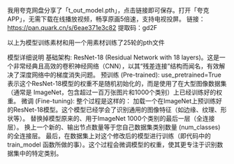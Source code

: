 我用夸克网盘分享了「t_out_model.pth」，点击链接即可保存。打开「夸克APP」，无需下载在线播放视频，畅享原画5倍速，支持电视投屏。
链接：https://pan.quark.cn/s/6eae371e3c82
提取码：gd2F

以上为模型训练素材和用一个用素材训练了25轮的pth文件

模型详细说明
基础架构: ResNet-18 (Residual Network with 18 layers)。这是一个非常经典且高效的卷积神经网络（CNN），以其“残差连接”结构而闻名，有效解决了深度网络中的梯度消失问题。
预训练 (Pre-trained): use_pretrained=True 表示这个ResNet-18模型的权重不是随机初始化的，而是使用了在大型图像数据集（通常是 ImageNet，包含超过一百万张图片和1000个类别）上已经训练好的权重。
微调 (Fine-tuning): 整个过程是这样的：
加载一个在ImageNet上预训练好的ResNet-18模型。这个模型已经学会了识别通用的图像特征（如边缘、纹理、形状等）。
替换掉模型原来的、用于ImageNet 1000个类别的最后一层（全连接层）。
换上一个新的、输出节点数量等于您自己数据集类别数量 (num_classes) 的全连接层。
最后，在数据集上对这个修改后的模型进行训练（即代码中的 train_model 函数所做的事）。这个过程会微调模型的权重，使其更专注于识别数据集中的特定类别。
